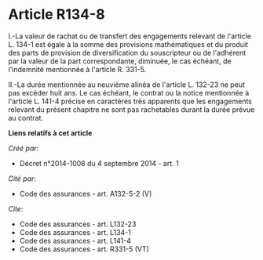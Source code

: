 # Article R134-8

I.-La valeur de rachat ou de transfert des engagements relevant de l'article L. 134-1 est égale à la somme des provisions
mathématiques et du produit des parts de provision de diversification du souscripteur ou de l'adhérent par la valeur de la
part correspondante, diminuée, le cas échéant, de l'indemnité mentionnée à l'article R. 331-5. 

II.-La durée mentionnée au neuvième alinéa de l'article L. 132-23 ne peut pas excéder huit ans. Le cas échéant, le contrat ou
la notice mentionnée à l'article L. 141-4 précise en caractères très apparents que les engagements relevant du présent
chapitre ne sont pas rachetables durant la durée prévue au contrat.

**Liens relatifs à cet article**

_Créé par_:

  - Décret n°2014-1008 du 4 septembre 2014 - art. 1

_Cité par_:

  - Code des assurances - art. A132-5-2 (V)

_Cite_:

  - Code des assurances - art. L132-23
  - Code des assurances - art. L134-1
  - Code des assurances - art. L141-4
  - Code des assurances - art. R331-5 (VT)
